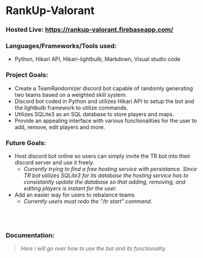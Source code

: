 # RankUp-Valorant
### Hosted Live: https://rankup-valorant.firebaseapp.com/

### Languages/Frameworks/Tools used:

- Python, Hikari API, Hikari-lightbulb, Markdown, Visual studio code

### Project Goals:

- Create a TeamRandomizer discord bot capable of randomly generating two teams based on a weighted skill system.
- Discord bot coded in Python and utilizes Hikari API to setup the bot and the lightbulb framework to utilize commands.
- Utilizes SQLite3 as an SQL database to store players and maps.
- Provide an appealing interface with various functionalities for the user to add, remove, edit players and more.

### Future Goals:

- Host discord bot online so users can simply invite the TR bot into their discord server and use it freely.
  - *Currently trying to find a free hosting service with persistance. Since TR bot utilizes SQLite3 for its database
  the hosting service has to consistantly update the database so that adding, removing, and editing players is instant
  for the user.*
- Add an easier way for users to rebalance teams 
  - *Currently users must redo the "/tr start" command.*
<br />
<br />

### Documentation:

> *Here i will go over how to use the bot and its functionality.*
